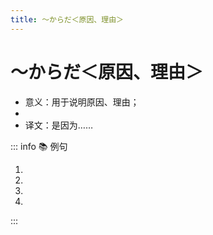 ```yaml
---
title: ～からだ＜原因、理由＞
---
```


# ～からだ＜原因、理由＞

* 意义：用于说明原因、理由；
* <grammer-content sentence="接续：**简体句子** + からだ。书面语中一般用**「～からである」**；" />
* 译文：是因为……

::: info :books: 例句

1. <grammer-content id='1-10-13-0' sentence="しかし、[日本/にほん]では[音/おと]を[立て/たて]て[食べ/たべ]てもいい。その[音/お]とには「おいしい」の[意味/いみ]がある**からである**。" trans="但是，在日本可以发出声音吃，因为那个声音有”好吃“的意思。" />
2. <grammer-content id='1-10-13-1' sentence="[日曜日/にちようび]はどこへも[行/い]きません。ゆっくり[休み/やすみ]たい**からです**。" trans="周日哪儿都不想去。因为我要好好休息下。" />
3. <grammer-content id='1-10-13-2' sentence="[私/わたし]たちがこのように[交流/こうりゅう]できるのは、[言語/げんご]がある**からである**。" trans="我们之所以可以交流，是因为有语言。" />
4. <grammer-content id='1-10-13-3' sentence="A: どうして[答え/こたえ]なかったんですか。" trans="为什么不回答呢？" />
   <grammer-content id='1-10-13-4' sentence="B: [相手/あいて]の[質問/しつもん]がわからなかった**からです**。" trans="因为我没理解对方的问题。" />

:::
